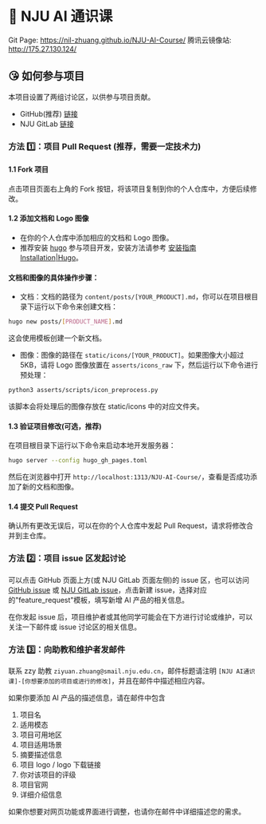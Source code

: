 # 🎉 NJU AI 通识课

Git Page: <https://nil-zhuang.github.io/NJU-AI-Course/>
腾讯云镜像站: <http://175.27.130.124/>

## 😘 如何参与项目

本项目设置了两组讨论区，以供参与项目贡献。
* GitHub(推荐) [链接](https://github.com/NIL-zhuang/NJU-AI-Course)
* NJU GitLab [链接](https://git.nju.edu.cn/zhuangzy/NJU-AI-Course)

### 方法 1️⃣：项目 Pull Request (推荐，需要一定技术力)

#### 1.1 Fork 项目

点击项目页面右上角的 Fork 按钮，将该项目复制到你的个人仓库中，方便后续修改。

#### 1.2 添加文档和 Logo 图像

* 在你的个人仓库中添加相应的文档和 Logo 图像。
* 推荐安装 [hugo](https://gohugo.io/) 参与项目开发，安装方法请参考 [安装指南 Installation|Hugo](https://gohugo.io/installation/)。

#### 文档和图像的具体操作步骤：

* 文档：文档的路径为 `content/posts/[YOUR_PRODUCT].md`，你可以在项目根目录下运行以下命令来创建文档：
```bash
hugo new posts/[PRODUCT_NAME].md
```

这会使用模板创建一个新文档。

* 图像：图像的路径在 `static/icons/[YOUR_PRODUCT]`。如果图像大小超过 5KB，请将 Logo 图像放置在 `asserts/icons_raw` 下，然后运行以下命令进行预处理：
```bash
python3 asserts/scripts/icon_preprocess.py
```
该脚本会将处理后的图像存放在 static/icons 中的对应文件夹。

#### 1.3 验证项目修改(可选，推荐)

在项目根目录下运行以下命令来启动本地开发服务器：
```bash
hugo server --config hugo_gh_pages.toml
```
然后在浏览器中打开 `http://localhost:1313/NJU-AI-Course/`，查看是否成功添加了新的文档和图像。

#### 1.4 提交 Pull Request

确认所有更改无误后，可以在你的个人仓库中发起 Pull Request，请求将修改合并到主仓库。

### 方法 2️⃣：项目 issue 区发起讨论

可以点击 GitHub 页面上方(或 NJU GitLab 页面左侧)的 issue 区，也可以访问 [GitHub issue](https://github.com/NIL-zhuang/NJU-AI-Course/issues) 或 [NJU GitLab issue](https://git.nju.edu.cn/zhuangzy/NJU-AI-Course/-/issues)，点击新建 issue，选择对应的"feature_request"模板，填写新增 AI 产品的相关信息。

在你发起 issue 后，项目维护者或其他同学可能会在下方进行讨论或维护，可以关注一下邮件或 issue 讨论区的相关信息。

### 方法 3️⃣：向助教和维护者发邮件

联系 zzy 助教 `ziyuan.zhuang@smail.nju.edu.cn`，邮件标题请注明 `[NJU AI通识课]-[你想要添加的项目或进行的修改]`，并且在邮件中描述相应内容。

如果你要添加 AI 产品的描述信息，请在邮件中包含
1. 项目名
2. 适用模态
3. 项目可用地区
4. 项目适用场景
5. 摘要描述信息
6. 项目 logo / logo 下载链接
7. 你对该项目的评级
8. 项目官网
9. 详细介绍信息

如果你想要对网页功能或界面进行调整，也请你在邮件中详细描述您的需求。
